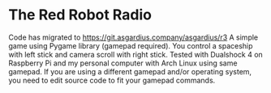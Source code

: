 # The Red Robot Radio
Code has migrated to https://git.asgardius.company/asgardius/r3
A simple game using Pygame library (gamepad required).
You control a spaceship with left stick and camera scroll with right stick. Tested with Dualshock 4 on Raspberry Pi and my personal computer with Arch Linux using same gamepad.
If you are using a different gamepad  and/or operating system, you need to edit source code to fit your gamepad commands.
